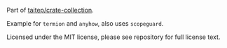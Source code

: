Part of [taitep/crate-collection](https://github.com/taitep/crate-collection).

Example for `termion` and `anyhow`, also uses `scopeguard`.

Licensed under the MIT license, please see repository for full license text.
